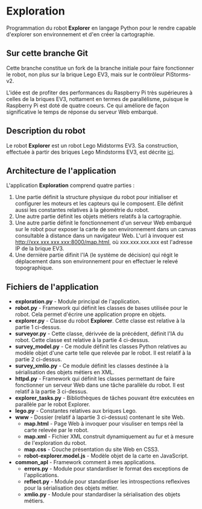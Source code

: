 # Exploration
Programmation du robot **Explorer**  en langage Python pour le rendre capable d'explorer son environnement et d'en créer la cartographie.

## Sur cette branche Git
Cette branche constitue un fork de la branche initiale pour faire fonctionner le robot, non plus sur la brique Lego EV3, mais sur le contrôleur PiStorms-v2.

L'idée est de profiter des performances du Raspberry Pi très supérieures à celles de la briques EV3, nottament en termes de parallélisme, puisque le Raspberry Pi est doté de quatre coeurs. Ce qui améliore de façon significative le temps de réponse du serveur Web embarqué.

## Description du robot
Le robot **Explorer** est un robot Lego Midstorms EV3. Sa construction, effectuée à partir des briques Lego Mindstorms EV3, est décrite [ici](https://drive.google.com/file/d/1o4Ani40mJifT6TNoeGGL2Pljm8mlWL_S/view).

## Architecture de l'application
L'application **Exploration** comprend quatre parties :
1. Une partie définit la structure physique du robot pour initialiser et configurer les moteurs et les capteurs qui le composent. Elle définit aussi les constantes relatives à la géométrie du robot. 
2. Une autre partie définit les objets métiers relatifs à la cartographie.
3. Une autre partie définit le fonctionnement d'un serveur Web embarqué sur le robot pour exposer la carte de son environnement dans un canvas consultable à distance dans un navigateur Web. L'url à invoquer est http://xxx.xxx.xxx.xxx:8000/map.html, où xxx.xxx.xxx.xxx est l'adresse IP de la brique EV3.
4. Une dernière partie difinit l'IA (le système de décision) qui régit le déplacement dans son environnement pour en effectuer le relevé topographique.  

## Fichiers de l'application
- **exploration.py** - Module principal de l'application.
- **robot.py** - Framework qui définit les classes de bases utilisée pour le robot. Cela permet d'écrire une application propre en objets.
- **explorer.py** - Classe du robot **Explorer**. Cette classe est relative à la partie 1 ci-dessus.
- **surveyor.py** - Cette classe, dérivvée de la précédent, définit l'IA du robot. Cette classe est relative à la partie 4 ci-dessus.
- **survey_model.py** - Ce module définit les classes Python relatives au modèle objet d'une carte telle que relevée par le robot. Il est relatif à la partie 2 ci-dessus.
- **survey_xmlio.py** - Ce module définit les classes destinée à la sérialisation des objets métiers en XML.
- **httpd.py** - Framework qui définit les classes permettant de faire fonctionner un serveur Web dans une tâche parallèle du robot. Il est relatif à la partie 3 ci-dessus.
- **explorer_tasks.py** - Bibliothèques de tâches pouvant être exécutées en parallèle par le robot Explorer.
- **lego.py** - Constantes relatives aux briques Lego.
- **www** - Dossier (relatif à lapartie 3 ci-dessus) contenant le site Web.
  - **map.html** - Page Web à invoquer pour visuliser en temps réel la carte relevée par le robot.
  - **map.xml** - Fichier XML construit dynamiquement au fur et à mesure de l'exploration du robot.
  - **map.css** - Couche présentation du site Web en CSS3.
  - **robot-explorer.model.js** - Modèle objet de la carte en JavaScript.
- **common_apl** - Framework comment à mes applications.
  - **errors.py** - Module pour standardiser le format des exceptions de l'applications.
  - **reflect.py** - Module pour standardiser les introspections reflexives pour la sérialisation des objets métier.
  - **xmlio.py** - Module pour standardiser la sérialisation des objets métiers.